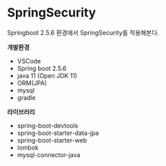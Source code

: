 # SpringSecurity
Springboot 2.5.6 환경에서 SpringSecurity를 적용해본다.

**개발환경**

- VSCode
- Spring boot 2.5.6
- java 11 (Open JDK 11)
- ORM(JPA)
- mysql
- gradle

**라이브러리**

- spring-boot-devtools
- spring-boot-starter-data-jpa
- spring-boot-starter-web
- lombok
- mysql-connector-java
